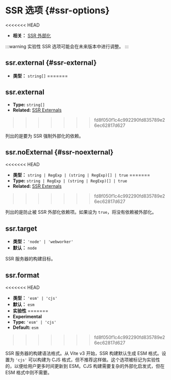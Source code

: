 # SSR 选项 {#ssr-options}

<<<<<<< HEAD
- **相关：** [SSR 外部化](/guide/ssr#ssr-externals)

:::warning 实验性
SSR 选项可能会在未来版本中进行调整。
:::

## ssr.external {#ssr-external}

- **类型：** `string[]`
=======
## ssr.external

- **Type:** `string[]`
- **Related:** [SSR Externals](/guide/ssr#ssr-externals)
>>>>>>> fd8f050f1c4c992290fd835789e26ec62817d627

列出的是要为 SSR 强制外部化的依赖。

## ssr.noExternal {#ssr-noexternal}

<<<<<<< HEAD
- **类型：** `string | RegExp | (string | RegExp)[] | true`
=======
- **Type:** `string | RegExp | (string | RegExp)[] | true`
- **Related:** [SSR Externals](/guide/ssr#ssr-externals)
>>>>>>> fd8f050f1c4c992290fd835789e26ec62817d627

列出的是防止被 SSR 外部化依赖项。如果设为 `true`，将没有依赖被外部化。

## ssr.target

- **类型：** `'node' | 'webworker'`
- **默认：** `node`

SSR 服务器的构建目标。

## ssr.format

<<<<<<< HEAD
- **类型：** `'esm' | 'cjs'`
- **默认：** `esm`
- **实验性**
=======
- **Experimental**
- **Type:** `'esm' | 'cjs'`
- **Default:** `esm`
>>>>>>> fd8f050f1c4c992290fd835789e26ec62817d627

SSR 服务器的构建语法格式。从 Vite v3 开始，SSR 构建默认生成 ESM 格式。设置为 `'cjs'` 可以构建为 CJS 格式，但不推荐这样做。这个选项被标记为实验性的，以便给用户更多时间更新到 ESM。CJS 构建需要复杂的外部化启发式，但在ESM 格式中则不需要。
